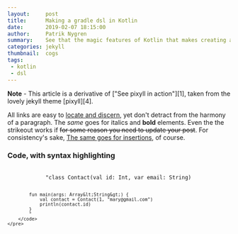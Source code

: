 ```yaml
---
layout:     post
title:      Making a gradle dsl in Kotlin
date:       2019-02-07 18:15:00
author:     Patrik Nygren
summary:    See that the magic features of Kotlin that makes creating a dsl are not so magic at all.
categories: jekyll
thumbnail:  cogs
tags:
 - kotlin
 - dsl
---
```


**Note** - This article is a derivative of ["See pixyll in action"][1], taken from the lovely jekyll theme [pixyll][4].

All links are easy to [locate and discern](#), yet don't detract from the harmony
of a paragraph. The _same_ goes for italics and __bold__ elements. Even the the strikeout
works if <del>for some reason you need to update your post</del>. For consistency's sake,
<ins>The same goes for insertions</ins>, of course.

### Code, with syntax highlighting

<div class="kotlin-code" theme="idea" data-highlight-only>
    <pre>
        <code class="hljs language-txt">
            "class Contact(val id: Int, var email: String) 

            fun main(args: Array&lt;String&gt;) {
                val contact = Contact(1, "mary@gmail.com")
                println(contact.id)                   
            }
            "
        </code>
    </pre>
</div>


